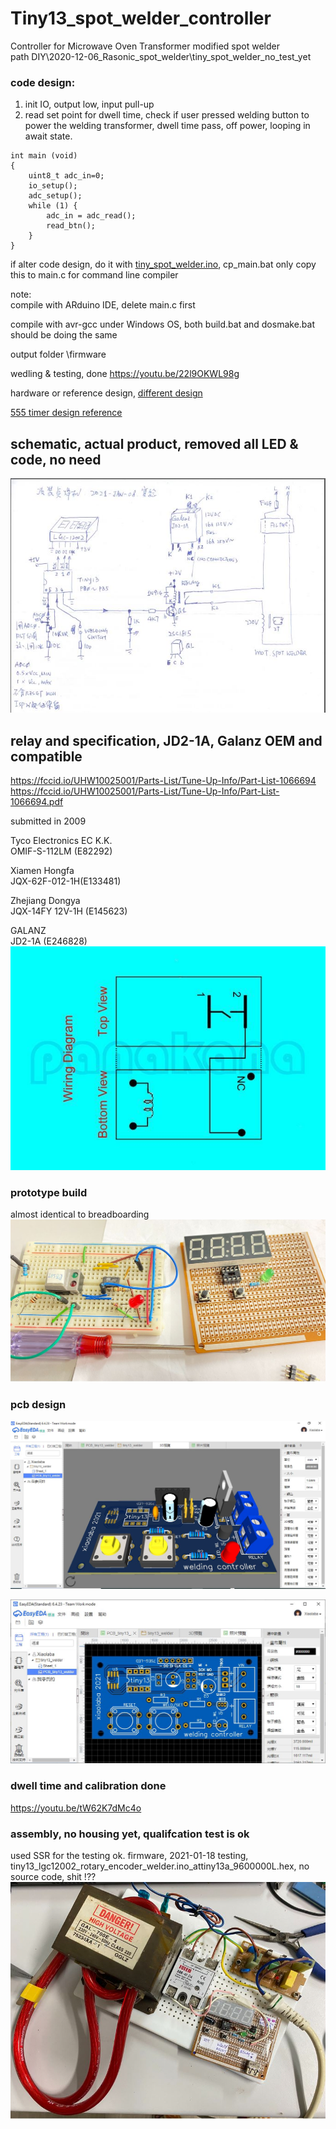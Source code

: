 # Tiny13_spot_welder_controller
Controller for Microwave Oven Transformer modified spot welder  
path DIY\2020-12-06_Rasonic_spot_welder\tiny_spot_welder_no_test_yet  

### code design:  
1. init IO, output low, input pull-up  
2. read set point for dwell time, check if user pressed welding button to power the welding transformer, dwell time pass, off power, looping in await state.  

```
int main (void)
{
    uint8_t adc_in=0;
    io_setup();
    adc_setup();
    while (1) {
        adc_in = adc_read();
        read_btn();     
    }
}
```




if alter code design, do it with [tiny_spot_welder.ino](tiny_spot_welder.ino), cp_main.bat only copy this to main.c for command line compiler  



note:  
compile with ARduino IDE, delete main.c first  

compile with avr-gcc under Windows OS, both build.bat and dosmake.bat should be doing the same  

output folder \firmware   


wedling & testing, done
https://youtu.be/22l9OKWL98g  



hardware or reference design,
[different design](https://xiaolaba.wordpress.com/2020/10/23/polish-%e5%a4%a7%e9%99%b8%e7%b2%be%e8%89%af%e5%92%8c%e7%a7%91%e6%8a%80-%e5%be%ae%e9%9b%bb%e8%85%a6%e9%ab%98%e9%a0%bb%e7%b2%be%e5%af%86%e7%84%8a%e6%8e%a5%e6%a9%9f-%e9%9a%a8%e6%a9%9f%e8%b7%b3%e9%9b%bb/)  

[555 timer design reference](http://www.kerrywong.com/2017/06/18/dual-purpose-spot-welder-with-pulse-duration-control/)  


## schematic, actual product, removed all LED & code, no need  
![schematic.JPG](schematic.JPG)  


## relay and specification, JD2-1A, Galanz OEM and compatible  
https://fccid.io/UHW10025001/Parts-List/Tune-Up-Info/Part-List-1066694  
https://fccid.io/UHW10025001/Parts-List/Tune-Up-Info/Part-List-1066694.pdf  

submitted in 2009  


Tyco Electronics EC K.K.  
OMIF-S-112LM (E82292)   

Xiamen Hongfa  
JQX-62F-012-1H(E133481)  

Zhejiang Dongya  
JQX-14FY 12V-1H  (E145623)  

GALANZ  
JD2-1A (E246828)                                           
![Relay_datasheet/JD2-1A_spec.JPG](Relay_datasheet/JD2-1A_spec.JPG)                     



### prototype build  
almost identical to breadboarding  
![protocol_type_build.JPG](protocol_type_build.JPG)  


### pcb design  
![PCB_assy_view.JPG](PCB_assy_view.JPG)  

![PCB_view.JPG](PCB_view.JPG)  


### dwell time and calibration done  
https://youtu.be/tW62K7dMc4o  


### assembly, no housing yet, qualifcation test is ok  
used SSR for the testing ok. firmware, 2021-01-18 testing, tiny13_lgc12002_rotary_encoder_welder.ino_attiny13a_9600000L.hex, no source code, shit !??  
![tiny13_spot_welder_full_assembly.JPG](tiny13_spot_welder_full_assembly.JPG)  
